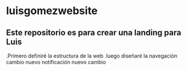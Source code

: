 # luisgomezwebsite
## Este repositorio es para crear una landing para Luis
.Primero definiré la estructura de la web
.luego diseñaré la navegación
cambio nuevo notificación
nuevo cambio